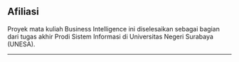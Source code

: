 ## Afiliasi

Proyek mata kuliah Business Intelligence ini diselesaikan sebagai bagian dari tugas akhir Prodi Sistem Informasi di Universitas Negeri Surabaya (UNESA).

---
